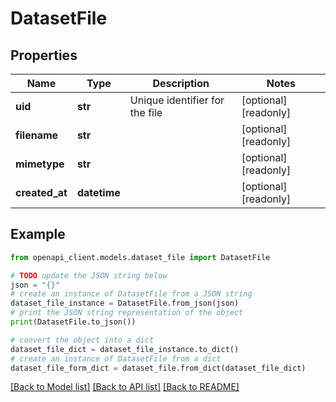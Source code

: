 # DatasetFile


## Properties

Name | Type | Description | Notes
------------ | ------------- | ------------- | -------------
**uid** | **str** | Unique identifier for the file | [optional] [readonly] 
**filename** | **str** |  | [optional] [readonly] 
**mimetype** | **str** |  | [optional] [readonly] 
**created_at** | **datetime** |  | [optional] [readonly] 

## Example

```python
from openapi_client.models.dataset_file import DatasetFile

# TODO update the JSON string below
json = "{}"
# create an instance of DatasetFile from a JSON string
dataset_file_instance = DatasetFile.from_json(json)
# print the JSON string representation of the object
print(DatasetFile.to_json())

# convert the object into a dict
dataset_file_dict = dataset_file_instance.to_dict()
# create an instance of DatasetFile from a dict
dataset_file_form_dict = dataset_file.from_dict(dataset_file_dict)
```
[[Back to Model list]](../README.md#documentation-for-models) [[Back to API list]](../README.md#documentation-for-api-endpoints) [[Back to README]](../README.md)


